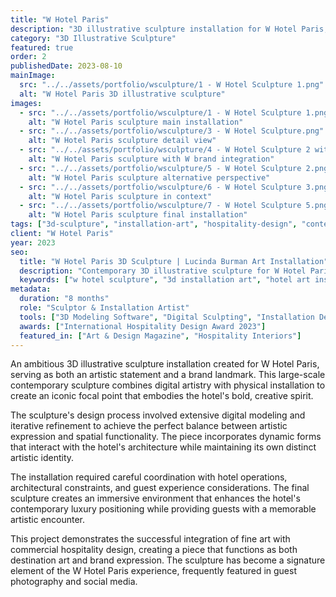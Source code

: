 ```yaml
---
title: "W Hotel Paris"
description: "3D illustrative sculpture installation for W Hotel Paris, combining contemporary art with hospitality design to create an iconic focal point"
category: "3D Illustrative Sculpture"
featured: true
order: 2
publishedDate: 2023-08-10
mainImage:
  src: "../../assets/portfolio/wsculpture/1 - W Hotel Sculpture 1.png"
  alt: "W Hotel Paris 3D illustrative sculpture"
images:
  - src: "../../assets/portfolio/wsculpture/1 - W Hotel Sculpture 1.png"
    alt: "W Hotel Paris sculpture main installation"
  - src: "../../assets/portfolio/wsculpture/3 - W Hotel Sculpture.png"
    alt: "W Hotel Paris sculpture detail view"
  - src: "../../assets/portfolio/wsculpture/4 - W Hotel Sculpture 2 with W.png"
    alt: "W Hotel Paris sculpture with W brand integration"
  - src: "../../assets/portfolio/wsculpture/5 - W Hotel Sculpture 2.png"
    alt: "W Hotel Paris sculpture alternative perspective"
  - src: "../../assets/portfolio/wsculpture/6 - W Hotel Sculpture 3.png"
    alt: "W Hotel Paris sculpture in context"
  - src: "../../assets/portfolio/wsculpture/7 - W Hotel Sculpture 5.png"
    alt: "W Hotel Paris sculpture final installation"
tags: ["3d-sculpture", "installation-art", "hospitality-design", "contemporary-art", "w-hotel", "paris"]
client: "W Hotel Paris"
year: 2023
seo:
  title: "W Hotel Paris 3D Sculpture | Lucinda Burman Art Installation"
  description: "Contemporary 3D illustrative sculpture for W Hotel Paris. Iconic art installation combining hospitality design with contemporary art."
  keywords: ["w hotel sculpture", "3d installation art", "hotel art installation", "contemporary sculpture", "paris hotel art"]
metadata:
  duration: "8 months"
  role: "Sculptor & Installation Artist"
  tools: ["3D Modeling Software", "Digital Sculpting", "Installation Design", "CAD Systems"]
  awards: ["International Hospitality Design Award 2023"]
  featured_in: ["Art & Design Magazine", "Hospitality Interiors"]
---
```


An ambitious 3D illustrative sculpture installation created for W Hotel Paris, serving as both an artistic statement and a brand landmark. This large-scale contemporary sculpture combines digital artistry with physical installation to create an iconic focal point that embodies the hotel's bold, creative spirit.

The sculpture's design process involved extensive digital modeling and iterative refinement to achieve the perfect balance between artistic expression and spatial functionality. The piece incorporates dynamic forms that interact with the hotel's architecture while maintaining its own distinct artistic identity.

The installation required careful coordination with hotel operations, architectural constraints, and guest experience considerations. The final sculpture creates an immersive environment that enhances the hotel's contemporary luxury positioning while providing guests with a memorable artistic encounter.

This project demonstrates the successful integration of fine art with commercial hospitality design, creating a piece that functions as both destination art and brand expression. The sculpture has become a signature element of the W Hotel Paris experience, frequently featured in guest photography and social media.

